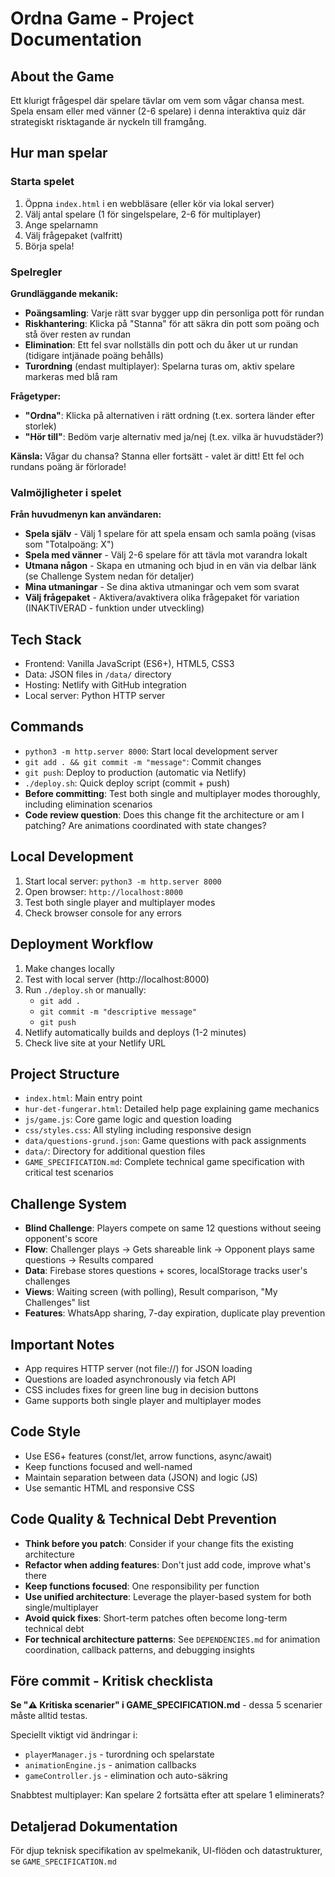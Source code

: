 # Ordna Game - Project Documentation

## About the Game
Ett klurigt frågespel där spelare tävlar om vem som vågar chansa mest. Spela ensam eller med vänner (2-6 spelare) i denna interaktiva quiz där strategiskt risktagande är nyckeln till framgång.

## Hur man spelar

### Starta spelet
1. Öppna `index.html` i en webbläsare (eller kör via lokal server)
2. Välj antal spelare (1 för singelspelare, 2-6 för multiplayer)
3. Ange spelarnamn
4. Välj frågepaket (valfritt)
5. Börja spela!

### Spelregler

**Grundläggande mekanik:**
- **Poängsamling**: Varje rätt svar bygger upp din personliga pott för rundan
- **Riskhantering**: Klicka på "Stanna" för att säkra din pott som poäng och stå över resten av rundan
- **Elimination**: Ett fel svar nollställs din pott och du åker ut ur rundan (tidigare intjänade poäng behålls)
- **Turordning** (endast multiplayer): Spelarna turas om, aktiv spelare markeras med blå ram

**Frågetyper:**
- **"Ordna"**: Klicka på alternativen i rätt ordning (t.ex. sortera länder efter storlek)
- **"Hör till"**: Bedöm varje alternativ med ja/nej (t.ex. vilka är huvudstäder?)

**Känsla:**
Vågar du chansa? Stanna eller fortsätt - valet är ditt! Ett fel och rundans poäng är förlorade!

### Valmöjligheter i spelet

**Från huvudmenyn kan användaren:**
- **Spela själv** - Välj 1 spelare för att spela ensam och samla poäng (visas som "Totalpoäng: X")
- **Spela med vänner** - Välj 2-6 spelare för att tävla mot varandra lokalt
- **Utmana någon** - Skapa en utmaning och bjud in en vän via delbar länk (se Challenge System nedan för detaljer)
- **Mina utmaningar** - Se dina aktiva utmaningar och vem som svarat
- **Välj frågepaket** - Aktivera/avaktivera olika frågepaket för variation (INAKTIVERAD - funktion under utveckling)

## Tech Stack
- Frontend: Vanilla JavaScript (ES6+), HTML5, CSS3
- Data: JSON files in `/data/` directory
- Hosting: Netlify with GitHub integration
- Local server: Python HTTP server

## Commands
- `python3 -m http.server 8000`: Start local development server
- `git add . && git commit -m "message"`: Commit changes
- `git push`: Deploy to production (automatic via Netlify)
- `./deploy.sh`: Quick deploy script (commit + push)
- **Before committing**: Test both single and multiplayer modes thoroughly, including elimination scenarios
- **Code review question**: Does this change fit the architecture or am I patching? Are animations coordinated with state changes?

## Local Development
1. Start local server: `python3 -m http.server 8000`
2. Open browser: `http://localhost:8000`
3. Test both single player and multiplayer modes
4. Check browser console for any errors

## Deployment Workflow
1. Make changes locally
2. Test with local server (http://localhost:8000)
3. Run `./deploy.sh` or manually:
   - `git add .`
   - `git commit -m "descriptive message"`
   - `git push`
4. Netlify automatically builds and deploys (1-2 minutes)
5. Check live site at your Netlify URL

## Project Structure
- `index.html`: Main entry point
- `hur-det-fungerar.html`: Detailed help page explaining game mechanics
- `js/game.js`: Core game logic and question loading
- `css/styles.css`: All styling including responsive design
- `data/questions-grund.json`: Game questions with pack assignments
- `data/`: Directory for additional question files
- `GAME_SPECIFICATION.md`: Complete technical game specification with critical test scenarios

## Challenge System
- **Blind Challenge**: Players compete on same 12 questions without seeing opponent's score
- **Flow**: Challenger plays → Gets shareable link → Opponent plays same questions → Results compared
- **Data**: Firebase stores questions + scores, localStorage tracks user's challenges
- **Views**: Waiting screen (with polling), Result comparison, "My Challenges" list
- **Features**: WhatsApp sharing, 7-day expiration, duplicate play prevention

## Important Notes
- App requires HTTP server (not file://) for JSON loading
- Questions are loaded asynchronously via fetch API
- CSS includes fixes for green line bug in decision buttons
- Game supports both single player and multiplayer modes

## Code Style
- Use ES6+ features (const/let, arrow functions, async/await)
- Keep functions focused and well-named
- Maintain separation between data (JSON) and logic (JS)
- Use semantic HTML and responsive CSS

## Code Quality & Technical Debt Prevention
- **Think before you patch**: Consider if your change fits the existing architecture
- **Refactor when adding features**: Don't just add code, improve what's there
- **Keep functions focused**: One responsibility per function
- **Use unified architecture**: Leverage the player-based system for both single/multiplayer
- **Avoid quick fixes**: Short-term patches often become long-term technical debt
- **For technical architecture patterns**: See `DEPENDENCIES.md` for animation coordination, callback patterns, and debugging insights

## Före commit - Kritisk checklista
**Se "⚠️ Kritiska scenarier" i GAME_SPECIFICATION.md** - dessa 5 scenarier måste alltid testas.

Speciellt viktigt vid ändringar i:
- `playerManager.js` - turordning och spelarstate
- `animationEngine.js` - animation callbacks
- `gameController.js` - elimination och auto-säkring

Snabbtest multiplayer: Kan spelare 2 fortsätta efter att spelare 1 eliminerats?

## Detaljerad Dokumentation
För djup teknisk specifikation av spelmekanik, UI-flöden och datastrukturer, se `GAME_SPECIFICATION.md`